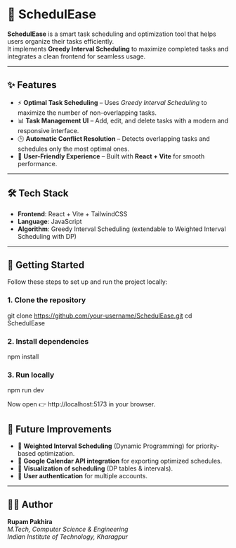 # 📅 SchedulEase

**SchedulEase** is a smart task scheduling and optimization tool that helps users organize their tasks efficiently.  
It implements **Greedy Interval Scheduling** to maximize completed tasks and integrates a clean frontend for seamless usage.

---

## ✨ Features
- ⚡ **Optimal Task Scheduling** – Uses *Greedy Interval Scheduling* to maximize the number of non-overlapping tasks.  
- 📊 **Task Management UI** – Add, edit, and delete tasks with a modern and responsive interface.  
- 🕒 **Automatic Conflict Resolution** – Detects overlapping tasks and schedules only the most optimal ones.  
- 🎯 **User-Friendly Experience** – Built with **React + Vite** for smooth performance.  

---

## 🛠️ Tech Stack
- **Frontend**: React + Vite + TailwindCSS  
- **Language**: JavaScript  
- **Algorithm**: Greedy Interval Scheduling (extendable to Weighted Interval Scheduling with DP)  

---

## 🚀 Getting Started

Follow these steps to set up and run the project locally:

### 1. Clone the repository
git clone https://github.com/your-username/SchedulEase.git
cd SchedulEase

### 2. Install dependencies
npm install

### 3. Run locally
npm run dev


Now open 👉 http://localhost:5173
 in your browser.

## 📌 Future Improvements  

- 🔹 **Weighted Interval Scheduling** (Dynamic Programming) for priority-based optimization.  
- 🔹 **Google Calendar API integration** for exporting optimized schedules.  
- 🔹 **Visualization of scheduling** (DP tables & intervals).  
- 🔹 **User authentication** for multiple accounts.  

---

## 👨‍💻 Author  

**Rupam Pakhira**  
*M.Tech, Computer Science & Engineering*  
*Indian Institute of Technology, Kharagpur*  
